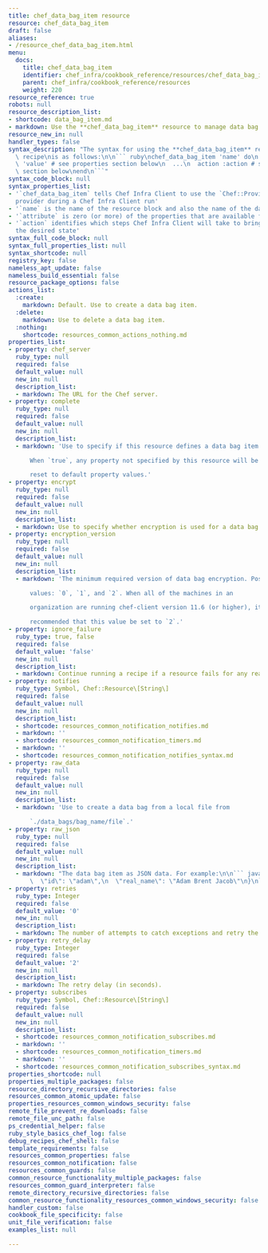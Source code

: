 ```yaml
---
title: chef_data_bag_item resource
resource: chef_data_bag_item
draft: false
aliases:
- /resource_chef_data_bag_item.html
menu:
  docs:
    title: chef_data_bag_item
    identifier: chef_infra/cookbook_reference/resources/chef_data_bag_item chef_data_bag_item
    parent: chef_infra/cookbook_reference/resources
    weight: 220
resource_reference: true
robots: null
resource_description_list:
- shortcode: data_bag_item.md
- markdown: Use the **chef_data_bag_item** resource to manage data bag items.
resource_new_in: null
handler_types: false
syntax_description: "The syntax for using the **chef_data_bag_item** resource in a\
  \ recipe\nis as follows:\n\n``` ruby\nchef_data_bag_item 'name' do\n  attribute\
  \ 'value' # see properties section below\n  ...\n  action :action # see actions\
  \ section below\nend\n```"
syntax_code_block: null
syntax_properties_list:
- '`chef_data_bag_item` tells Chef Infra Client to use the `Chef::Provider::ChefDataBagItem`
  provider during a Chef Infra Client run'
- '`name` is the name of the resource block and also the name of the data bag item'
- '`attribute` is zero (or more) of the properties that are available for this resource'
- '`action` identifies which steps Chef Infra Client will take to bring the node into
  the desired state'
syntax_full_code_block: null
syntax_full_properties_list: null
syntax_shortcode: null
registry_key: false
nameless_apt_update: false
nameless_build_essential: false
resource_package_options: false
actions_list:
  :create:
    markdown: Default. Use to create a data bag item.
  :delete:
    markdown: Use to delete a data bag item.
  :nothing:
    shortcode: resources_common_actions_nothing.md
properties_list:
- property: chef_server
  ruby_type: null
  required: false
  default_value: null
  new_in: null
  description_list:
  - markdown: The URL for the Chef server.
- property: complete
  ruby_type: null
  required: false
  default_value: null
  new_in: null
  description_list:
  - markdown: 'Use to specify if this resource defines a data bag item completely.

      When `true`, any property not specified by this resource will be

      reset to default property values.'
- property: encrypt
  ruby_type: null
  required: false
  default_value: null
  new_in: null
  description_list:
  - markdown: Use to specify whether encryption is used for a data bag item.
- property: encryption_version
  ruby_type: null
  required: false
  default_value: null
  new_in: null
  description_list:
  - markdown: 'The minimum required version of data bag encryption. Possible

      values: `0`, `1`, and `2`. When all of the machines in an

      organization are running chef-client version 11.6 (or higher), it is

      recommended that this value be set to `2`.'
- property: ignore_failure
  ruby_type: true, false
  required: false
  default_value: 'false'
  new_in: null
  description_list:
  - markdown: Continue running a recipe if a resource fails for any reason.
- property: notifies
  ruby_type: Symbol, Chef::Resource\[String\]
  required: false
  default_value: null
  new_in: null
  description_list:
  - shortcode: resources_common_notification_notifies.md
  - markdown: ''
  - shortcode: resources_common_notification_timers.md
  - markdown: ''
  - shortcode: resources_common_notification_notifies_syntax.md
- property: raw_data
  ruby_type: null
  required: false
  default_value: null
  new_in: null
  description_list:
  - markdown: 'Use to create a data bag from a local file from

      `./data_bags/bag_name/file`.'
- property: raw_json
  ruby_type: null
  required: false
  default_value: null
  new_in: null
  description_list:
  - markdown: "The data bag item as JSON data. For example:\n\n``` javascript\n{\n\
      \  \"id\": \"adam\",\n  \"real_name\": \"Adam Brent Jacob\"\n}\n```"
- property: retries
  ruby_type: Integer
  required: false
  default_value: '0'
  new_in: null
  description_list:
  - markdown: The number of attempts to catch exceptions and retry the resource.
- property: retry_delay
  ruby_type: Integer
  required: false
  default_value: '2'
  new_in: null
  description_list:
  - markdown: The retry delay (in seconds).
- property: subscribes
  ruby_type: Symbol, Chef::Resource\[String\]
  required: false
  default_value: null
  new_in: null
  description_list:
  - shortcode: resources_common_notification_subscribes.md
  - markdown: ''
  - shortcode: resources_common_notification_timers.md
  - markdown: ''
  - shortcode: resources_common_notification_subscribes_syntax.md
properties_shortcode: null
properties_multiple_packages: false
resource_directory_recursive_directories: false
resources_common_atomic_update: false
properties_resources_common_windows_security: false
remote_file_prevent_re_downloads: false
remote_file_unc_path: false
ps_credential_helper: false
ruby_style_basics_chef_log: false
debug_recipes_chef_shell: false
template_requirements: false
resources_common_properties: false
resources_common_notification: false
resources_common_guards: false
common_resource_functionality_multiple_packages: false
resources_common_guard_interpreter: false
remote_directory_recursive_directories: false
common_resource_functionality_resources_common_windows_security: false
handler_custom: false
cookbook_file_specificity: false
unit_file_verification: false
examples_list: null

---
```

